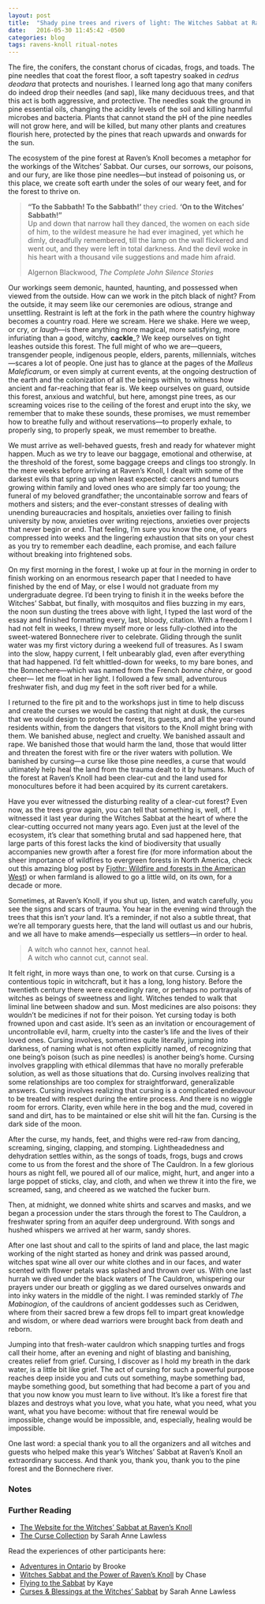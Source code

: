 ```yaml
---
layout: post
title:  "Shady pine trees and rivers of light: The Witches Sabbat at Raven’s Knoll 2016"
date:   2016-05-30 11:45:42 -0500
categories: blog
tags: ravens-knoll ritual-notes
---
```


The fire, the conifers, the constant chorus of cicadas, frogs, and toads. The pine needles that coat the forest floor, a soft tapestry soaked in _cedrus deodara_ that protects and nourishes. I learned long ago that many conifers do indeed drop their needles (and sap), like many deciduous trees, and that this act is both aggressive, and protective. The needles soak the ground in pine essential oils, changing the acidity levels of the soil and killing harmful microbes and bacteria. Plants that cannot stand the pH of the pine needles will not grow here, and will be killed, but many other plants and creatures flourish here, protected by the pines that reach upwards and onwards for the sun.

The ecosystem of the pine forest at Raven’s Knoll becomes a metaphor for the workings of the Witches’ Sabbat. Our curses, our sorrows, our poisons, and our fury, are like those pine needles—but instead of poisoning us, or this place, we create soft earth under the soles of our weary feet, and for the forest to thrive on.

> **“To the Sabbath! To the Sabbath!’** they cried. **‘On to the Witches’ Sabbath!”**  
> Up and down that narrow hall they danced, the women on each side of him, to the wildest measure he had ever imagined, yet which he dimly, dreadfully remembered, till the lamp on the wall flickered and went out, and they were left in total darkness. And the devil woke in his heart with a thousand vile suggestions and made him afraid.
> 
> Algernon Blackwood, _The Complete John Silence Stories_

Our workings seem demonic, haunted, haunting, and possessed when viewed from the outside. How can we work in the pitch black of night? From the outside, it may seem like our ceremonies are odious, strange and unsettling. Restraint is left at the fork in the path where the country highway becomes a country road. Here we scream. Here we shake. Here we weep, or cry, or _laugh_—is there anything more magical, more satisfying, more infuriating than a good, witchy, **cackle**_? We keep ourselves on tight leashes outside this forest. The full might of who we are—queers, transgender people, indigenous people, elders, parents, millennials, witches—scares a lot of people. One just has to glance at the pages of the _Malleus Maleficarum_, or even simply at current events, at the ongoing destruction of the earth and the colonization of all the beings within, to witness how ancient and far-reaching that fear is. We keep ourselves on guard, outside this forest, anxious and watchful, but here, amongst pine trees, as our screaming voices rise to the ceiling of the forest and erupt into the sky, we remember that to make these sounds, these promises, we must remember how to breathe fully and without reservations—to properly exhale, to properly sing, to properly speak, we must remember to breathe.

We must arrive as well-behaved guests, fresh and ready for whatever might happen. Much as we try to leave our baggage, emotional and otherwise, at the threshold of the forest, some baggage creeps and clings too strongly. In the mere weeks before arriving at Raven’s Knoll, I dealt with some of the darkest evils that spring up when least expected: cancers and tumours growing within family and loved ones who are simply far too young; the funeral of my beloved grandfather; the uncontainable sorrow and fears of mothers and sisters; and the ever-constant stresses of dealing with unending bureaucracies and hospitals, anxieties over failing to finish university by now, anxieties over writing rejections, anxieties over projects that never begin or end. That feeling, I’m sure you know the one, of years compressed into weeks and the lingering exhaustion that sits on your chest as you try to remember each deadline, each promise, and each failure without breaking into frightened sobs.

On my first morning in the forest, I woke up at four in the morning in order to finish working on an enormous research paper that I needed to have finished by the end of May, or else I would not graduate from my undergraduate degree. I’d been trying to finish it in the weeks before the Witches’ Sabbat, but finally, with mosquitos and flies buzzing in my ears, the noon sun dusting the trees above with light, I typed the last word of the essay and finished formatting every, last, bloody, citation. With a freedom I had not felt in weeks, I threw myself more or less fully-clothed into the sweet-watered Bonnechere river to celebrate. Gliding through the sunlit water was my first victory during a weekend full of treasures. As I swam into the slow, happy current, I felt unbearably glad, even after everything that had happened. I’d felt whittled-down for weeks, to my bare bones, and the Bonnechere—which was named from the French _bonne chère_, or good cheer— let me float in her light. I followed a few small, adventurous freshwater fish, and dug my feet in the soft river bed for a while.

I returned to the fire pit and to the workshops just in time to help discuss and create the curses we would be casting that night at dusk, the curses that we would design to protect the forest, its guests, and all the year-round residents within, from the dangers that visitors to the Knoll might bring with them. We banished abuse, neglect and cruelty. We banished assault and rape. We banished those that would harm the land, those that would litter and threaten the forest with fire or the river waters with pollution. We banished by cursing—a curse like those pine needles, a curse that would ultimately help heal the land from the trauma dealt to it by humans. Much of the forest at Raven’s Knoll had been clear-cut and the land used for monocultures before it had been acquired by its current caretakers.

Have you ever witnessed the disturbing reality of a clear-cut forest? Even now, as the trees grow again, you can tell that something is, well, off. I witnessed it last year during the Witches Sabbat at the heart of where the clear-cutting occurred not many years ago. Even just at the level of the ecosystem, it’s clear that something brutal and sad happened here, that large parts of this forest lacks the kind of biodiversity that usually accompanies new growth after a forest fire (for more information about the sheer importance of wildfires to evergreen forests in North America, check out this amazing blog post by [Fjothr: Wildfire and forests in the American West](https://fjothr.wordpress.com/2014/04/04/wildfire-and-forests-in-the-american-west/)) or when farmland is allowed to go a little wild, on its own, for a decade or more.

Sometimes, at Raven’s Knoll, if you shut up, listen, and watch carefully, you see the signs and scars of trauma. You hear in the evening wind through the trees that this isn’t _your_ land. It’s a reminder, if not also a subtle threat, that we’re all temporary guests here, that the land will outlast us and our hubris, and we all have to make amends—especially us settlers—in order to heal.

> A witch who cannot hex, cannot heal.  
> A witch who cannot cut, cannot seal.

It felt right, in more ways than one, to work on that curse. Cursing is a contentious topic in witchcraft, but it has a long, long history. Before the twentieth century there were exceedingly rare, or perhaps no portrayals of witches as beings of sweetness and light. Witches tended to walk that liminal line between shadow and sun. Most medicines are also poisons: they wouldn’t be medicines if not for their poison. Yet cursing today is both frowned upon and cast aside. It’s seen as an invitation or encouragement of uncontrollable evil, harm, cruelty into the caster’s life and the lives of their loved ones. Cursing involves, sometimes quite literally, jumping into darkness, of naming what is not often explicitly named, of recognizing that one being’s poison (such as pine needles) is another being’s home. Cursing involves grappling with ethical dilemmas that have no morally preferable solution, as well as those situations that do. Cursing involves realizing that some relationships are too complex for straightforward, generalizable answers. Cursing involves realizing that cursing is a complicated endeavour to be treated with respect during the entire process. And there is no wiggle room for errors. Clarity, even while here in the bog and the mud, covered in sand and dirt, has to be maintained or else shit will hit the fan. Cursing is the dark side of the moon.

After the curse, my hands, feet, and thighs were red-raw from dancing, screaming, singing, clapping, and stomping. Lightheadedness and dehydration settles within, as the songs of toads, frogs, bugs and crows come to us from the forest and the shore of The Cauldron. In a few glorious hours as night fell, we poured all of our malice, might, hurt, and anger into a large poppet of sticks, clay, and cloth, and when we threw it into the fire, we screamed, sang, and cheered as we watched the fucker burn.

Then, at midnight, we donned white shirts and scarves and masks, and we began a procession under the stars through the forest to The Cauldron, a freshwater spring from an aquifer deep underground. With songs and hushed whispers we arrived at her warm, sandy shores.

After one last shout and call to the spirits of land and place, the last magic working of the night started as honey and drink was passed around, witches spat wine all over our white clothes and in our faces, and water scented with flower petals was splashed and thrown over us. With one last hurrah we dived under the black waters of The Cauldron, whispering our prayers under our breath or giggling as we dared ourselves onwards and into inky waters in the middle of the night. I was reminded starkly of _The Mabinogion_, of the cauldrons of ancient goddesses such as Ceridwen, where from their sacred brew a few drops fell to impart great knowledge and wisdom, or where dead warriors were brought back from death and reborn.

Jumping into that fresh-water cauldron which snapping turtles and frogs call their home, after an evening and night of blasting and banishing, creates relief from grief. Cursing, I discover as I hold my breath in the dark water, is a little bit like grief. The act of cursing for such a powerful purpose reaches deep inside you and cuts out something, maybe something bad, maybe something good, but something that had become a part of you and that you now know you must learn to live without. It’s like a forest fire that blazes and destroys what you love, what you hate, what you need, what you want, what you have become: without that fire renewal would be impossible, change would be impossible, and, especially, healing would be impossible.

One last word: a special thank you to all the organizers and all witches and guests who helped make this year’s Witches’ Sabbat at Raven’s Knoll an extraordinary success. And thank you, thank you, thank you to the pine forest and the Bonnechere river.

### Notes

### Further Reading

- [The Website for the Witches’ Sabbat at Raven’s Knoll](http://walkingthehedge.net/witchessabbat/)
- [The Curse Collection](http://sarahannelawless.com/2015/03/13/the-curse-collection/) by Sarah Anne Lawless

Read the experiences of other participants here:

- [Adventures in Ontario](https://littleriverwritings.com/2016/06/01/adventures-in-ontario/) by Brooke
- [Witches Sabbat and the Power of Raven’s Knoll](https://graveskeeper.wordpress.com/2016/06/01/witches-sabbat-and-ravens-knoll/) by Chase
- [Flying to the Sabbat](https://theautumnhunt.wordpress.com/2016/06/06/flying-to-the-sabbat/) by Kaye
- [Curses & Blessings at the Witches’ Sabbat](http://sarahannelawless.com/2016/06/08/the-witches-sabbat/) by Sarah Anne Lawless 